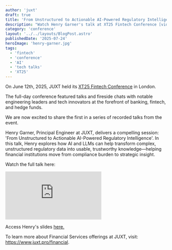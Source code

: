 ```yaml
---
author: 'juxt'
draft: true
title: 'From Unstructured to Actionable AI-Powered Regulatory Intelligence'
description: "Watch Henry Garner's talk at XT25 Fintech Conference [video]"
category: 'conference'
layout: '../../layouts/BlogPost.astro'
publishedDate: '2025-07-24'
heroImage: 'henry-garner.jpg'
tags:
  - 'fintech'
  - 'conference'
  - 'AI'
  - 'tech talks'
  - 'XT25'
---
```


On June 12th, 2025, JUXT held its [XT25 Fintech Conference](https://www.juxt.pro/xt25/) in London.

The full-day conference featured talks and fireside chats with notable engineering leaders and tech innovators at the forefront of banking, fintech, and hedge funds.

We are now excited to share the first in a series of recorded talks from the event.

Henry Garner, Principal Engineer at JUXT, delivers a compelling session:
'From Unstructured to Actionable AI-Powered Regulatory Intelligence'. In this talk, Henry explores how AI and LLMs can help transform complex, unstructured regulatory data into usable, trustworthy knowledge—helping financial institutions move from compliance burden to strategic insight.

Watch the full talk here:

<iframe class='aspect-video w-full' src="https://www.youtube.com/embed/CUp70_daGjo?si=sJk35AJaV4OOTBhX" title="YouTube video player" frameborder="0" allow="accelerometer; autoplay; clipboard-write; encrypted-media; gyroscope; picture-in-picture; web-share" referrerpolicy="strict-origin-when-cross-origin" allowfullscreen></iframe>

Access Henry's slides <a href="https://docs.google.com/presentation/d/1usl0GD1BXq-DzKhcu2XiD9vj9wyZCbdwRwVdMQLEKo4/edit?usp=sharing" target="_blank">here.</a>

To learn more about Financial Services offerings at JUXT, visit: https://www.juxt.pro/financial.
